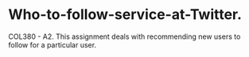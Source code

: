# Who-to-follow-service-at-Twitter.
COL380 - A2. This assignment deals with recommending new users to follow for a particular user.


